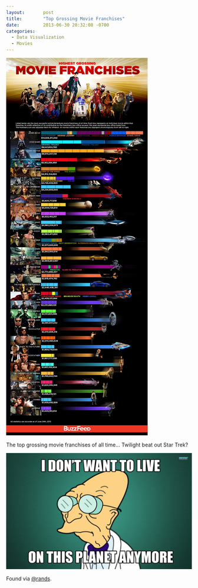 ```yaml
---
layout:       post
title:        "Top Grossing Movie Franchises"
date:         2013-06-30 20:32:08 -0700
categories:
  - Data Visualization
  - Movies
---
```


 ![](/assets/import/35a1074082b9660ee9a4f21c3a978ace.jpg)  

 The top grossing movie franchises of all time… Twilight beat out Star Trek? 

  ![](/assets/import/7c0c8568f26e0110915eea9b4ae6d40e.jpg) 

 Found via  [@rands](https://mobile.twitter.com/rands/status/351050892918784000). 

 
